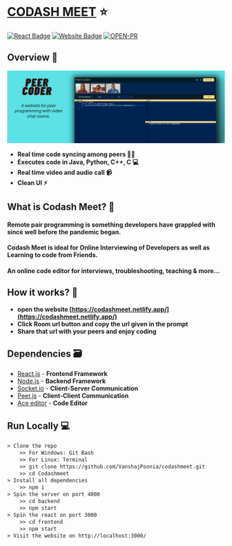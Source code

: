 # [CODASH MEET](https://codashmeet.netlify.app/) ⭐

[![React Badge](http://img.shields.io/badge/Powered%20By-React-blue?style=for-the-badge&logo=react)](https://reactjs.org/)
[![Website Badge](https://img.shields.io/badge/Visit-Now-green?style=for-the-badge&logo=vercel)](https://codashmeet.netlify.app/)
[![OPEN-PR](https://img.shields.io/badge/Open%20For-PR-orange?style=for-the-badge&logo=github)](https://codashmeet.netlify.app/)

## Overview 👀

![](readme_resource/githubLL.png)

- **Real time code syncing among peers 👨‍💻**
- **Executes code in Java, Python, C++, C 💻**
- **Real time video and audio call 📹**
- **Clean UI ⚡**

## What is Codash Meet? 🤔

#### Remote pair programming is something developers have grappled with since well before the pandemic began.

#### Codash Meet is ideal for Online Interviewing of Developers as well as Learning to code from Friends.

#### An online code editor for interviews, troubleshooting, teaching & more…

## How it works? 🤔

- **open the website [https://codashmeet.netlify.app/](https://codashmeet.netlify.app/)**
- **Click Room url button and copy the url given in the prompt**
- **Share that url with your peers and enjoy coding**

## Dependencies 🗃

- [React.js](https://reactjs.org/) - **Frontend Framework**
- [Node.js](https://nodejs.org/en/) - **Backend Framework**
- [Socket.io](https://socket.io/) - **Client-Server Communication**
- [Peer.js](https://peerjs.com/) - **Client-Client Communication**
- [Ace editor](https://www.npmjs.com/package/react-ace) - **Code Editor**

## Run Locally 💻

```
> Clone the repo
    >> For Windows: Git Bash
    >> For Linux: Terminal
    >> git clone https://github.com/VanshajPoonia/codashmeet.git
    >> cd Codashmeet
> Install all dependencies
    >> npm i
> Spin the server on port 4000
    >> cd backend
    >> npm start
> Spin the react on port 3000
    >> cd frontend
    >> npm start
> Visit the website on http://localhost:3000/

```
